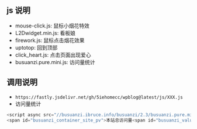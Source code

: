 ## js 说明
- mouse-click.js: 鼠标小烟花特效
- L2Dwidget.min.js: 看板娘
- firework.js: 鼠标点击烟花效果
- uptotop: 回到顶部
- click_heart.js: 点击页面出现爱心
- busuanzi.pure.mini.js: 访问量统计

## 调用说明
- `https://fastly.jsdelivr.net/gh/5iehomecc/wpblog@latest/js/XXX.js`
- 访问量统计
 ```java
 <script async src="//busuanzi.ibruce.info/busuanzi/2.3/busuanzi.pure.mini.js"></script>
 <span id="busuanzi_container_site_pv">本站总访问量<span id="busuanzi_value_site_pv"></span>次</span>
 ```
